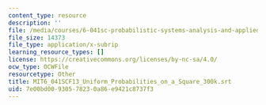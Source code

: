 ```yaml
---
content_type: resource
description: ''
file: /media/courses/6-041sc-probabilistic-systems-analysis-and-applied-probability-fall-2013/7e00bd00930578230a86e9421c8737f3_MIT6_041SCF13_Uniform_Probabilities_on_a_Square_300k.srt
file_size: 14373
file_type: application/x-subrip
learning_resource_types: []
license: https://creativecommons.org/licenses/by-nc-sa/4.0/
ocw_type: OCWFile
resourcetype: Other
title: MIT6_041SCF13_Uniform_Probabilities_on_a_Square_300k.srt
uid: 7e00bd00-9305-7823-0a86-e9421c8737f3
---
```


